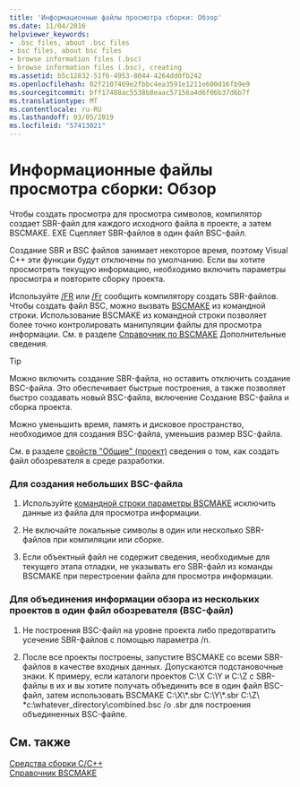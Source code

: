 ```yaml
---
title: 'Информационные файлы просмотра сборки: Обзор'
ms.date: 11/04/2016
helpviewer_keywords:
- .bsc files, about .bsc files
- bsc files, about bsc files
- browse information files (.bsc)
- browse information files (.bsc), creating
ms.assetid: b5c12832-51f6-4953-8044-4264dd0fb242
ms.openlocfilehash: 02f2107469e2fbbc4ea3591e1211e600d16fb9e9
ms.sourcegitcommit: bff17488ac5538b8eaac57156a4d6f06b37d6b7f
ms.translationtype: MT
ms.contentlocale: ru-RU
ms.lasthandoff: 03/05/2019
ms.locfileid: "57413021"
---
```

# <a name="building-browse-information-files-overview"></a>Информационные файлы просмотра сборки: Обзор

Чтобы создать просмотра для просмотра символов, компилятор создает SBR-файл для каждого исходного файла в проекте, а затем BSCMAKE. EXE Сцепляет SBR-файлов в один файл BSC-файл.

Создание SBR и BSC файлов занимает некоторое время, поэтому Visual C++ эти функции будут отключены по умолчанию. Если вы хотите просмотреть текущую информацию, необходимо включить параметры просмотра и повторите сборку проекта.

Используйте [/FR](../../build/reference/fr-fr-create-dot-sbr-file.md) или [/Fr](../../build/reference/fr-fr-create-dot-sbr-file.md) сообщить компилятору создать SBR-файлов. Чтобы создать файл BSC, можно вызвать [BSCMAKE](../../build/reference/bscmake-command-line.md) из командной строки. Использование BSCMAKE из командной строки позволяет более точно контролировать манипуляции файлы для просмотра информации. См. в разделе [Справочник по BSCMAKE](../../build/reference/bscmake-reference.md) Дополнительные сведения.

> [!TIP]
>  Можно включить создание SBR-файла, но оставить отключить создание BSC-файла. Это обеспечивает быстрые построения, а также позволяет быстро создавать новый BSC-файла, включение Создание BSC-файла и сборка проекта.

Можно уменьшить время, память и дисковое пространство, необходимое для создания BSC-файла, уменьшив размер BSC-файла.

См. в разделе [свойств "Общие" (проект)](../../ide/general-property-page-project.md) сведения о том, как создать файл обозревателя в среде разработки.

### <a name="to-create-a-smaller-bsc-file"></a>Для создания небольших BSC-файла

1. Используйте [командной строки параметры BSCMAKE](../../build/reference/bscmake-options.md) исключить данные из файла для просмотра информации.

1. Не включайте локальные символы в один или несколько SBR-файлов при компиляции или сборке.

1. Если объектный файл не содержит сведения, необходимые для текущего этапа отладки, не указывать его SBR-файл из команды BSCMAKE при перестроении файла для просмотра информации.

### <a name="to-combine-the-browse-information-from-several-projects-into-one-browser-file-bsc"></a>Для объединения информации обзора из нескольких проектов в один файл обозревателя (BSC-файл)

1. Не построения BSC-файл на уровне проекта либо предотвратить усечение SBR-файлов с помощью параметра /n.

1. После все проекты построены, запустите BSCMAKE со всеми SBR-файлов в качестве входных данных. Допускаются подстановочные знаки. К примеру, если каталоги проектов C:\X C:\Y и C:\Z с SBR-файлы в их и вы хотите получать объединить все в один файл BSC-файл, затем использовать BSCMAKE C:\X\\\*.sbr C:\Y\\\*.sbr C:\Z\\ \*c:\whatever_directory\combined.bsc /o .sbr для построения объединенных BSC-файле.

## <a name="see-also"></a>См. также

[Средства сборки С/C++](../../build/reference/c-cpp-build-tools.md)<br/>
[Справочник ВSCMAKE](../../build/reference/bscmake-reference.md)
